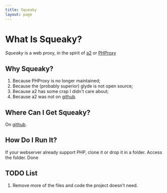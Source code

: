 ```yaml
---
title: Squeaky
layout: page
---
```


# What Is Squeaky?
*Squeaky* is a web proxy, in the spirit of [a2](http://a2.com) or [PHProxy](http://phproxy)

## Why Squeaky?

1. Because PHProxy is no longer maintained;
2. Because the (probably superior) glyde is not open source;
3. Because a2 has some crap I didn't care about;
4. Because a2 was not on [github](http://github.com/philipmat/squeaky/).

## Where Can I Get Squeaky?
On [github](http://github.com/philipmat/squeaky/).

## How Do I Run It?
If your webserver already support PHP, clone it or drop it in a folder. Access the folder. Done

## TODO List
1. Remove more of the files and code the project doesn't need.

